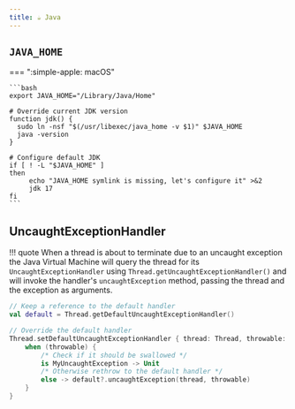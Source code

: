 ```yaml
---
title: ☕ Java
---
```


## `JAVA_HOME`

=== ":simple-apple: macOS"

    ```bash
    export JAVA_HOME="/Library/Java/Home"
    
    # Override current JDK version
    function jdk() {
      sudo ln -nsf "$(/usr/libexec/java_home -v $1)" $JAVA_HOME
      java -version
    }
    
    # Configure default JDK
    if [ ! -L "$JAVA_HOME" ]
    then
         echo "JAVA_HOME symlink is missing, let's configure it" >&2
         jdk 17
    fi
    ```

## UncaughtExceptionHandler

!!! quote
	When a thread is about to terminate due to an uncaught exception the Java Virtual Machine will query the thread for its `UncaughtExceptionHandler` using `Thread.getUncaughtExceptionHandler()` and will invoke the handler's `uncaughtException` method, passing the thread and the exception as arguments.

```kotlin
// Keep a reference to the default handler
val default = Thread.getDefaultUncaughtExceptionHandler()

// Override the default handler
Thread.setDefaultUncaughtExceptionHandler { thread: Thread, throwable: Throwable ->
    when (throwable) {
        /* Check if it should be swallowed */
        is MyUncaughtException -> Unit
        /* Otherwise rethrow to the default handler */
        else -> default?.uncaughtException(thread, throwable)
    }
}
```
